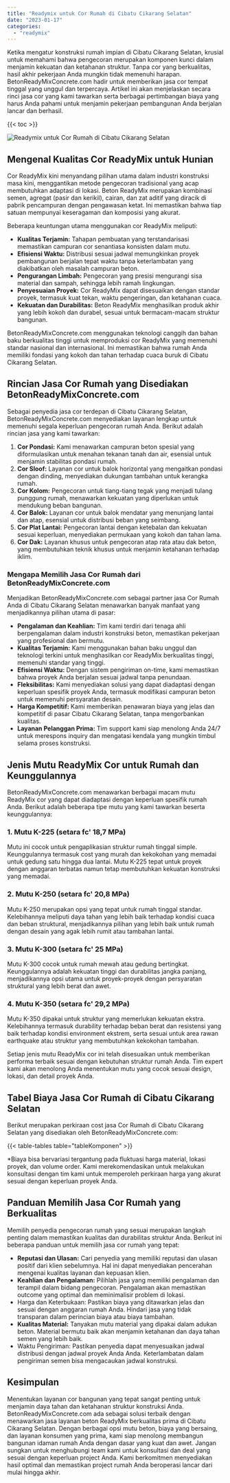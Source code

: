 ```yaml
---
title: "Readymix untuk Cor Rumah di Cibatu Cikarang Selatan"
date: "2023-01-17"
categories: 
  - "readymix"
---
```


Ketika mengatur konstruksi rumah impian di Cibatu Cikarang Selatan, krusial untuk memahami bahwa pengecoran merupakan komponen kunci dalam menjamin kekuatan dan ketahanan struktur. Tanpa cor yang berkualitas, hasil akhir pekerjaan Anda mungkin tidak memenuhi harapan. BetonReadyMixConcrete.com hadir untuk memberikan jasa cor tempat tinggal yang unggul dan terpercaya. Artikel ini akan menjelaskan secara rinci jasa cor yang kami tawarkan serta berbagai pertimbangan biaya yang harus Anda pahami untuk menjamin pekerjaan pembangunan Anda berjalan lancar dan berhasil.

{{< toc >}}

![Readymix untuk Cor Rumah di Cibatu Cikarang Selatan](https://betoncor8.github.io/cor/harga-beton-readymix-concrete%20(19).png)

## Mengenal Kualitas Cor ReadyMix untuk Hunian

Cor ReadyMix kini menyandang pilihan utama dalam industri konstruksi masa kini, menggantikan metode pengecoran tradisional yang acap membutuhkan adaptasi di lokasi. Beton ReadyMix merupakan kombinasi semen, agregat (pasir dan kerikil), cairan, dan zat aditif yang diracik di pabrik pencampuran dengan pengawasan ketat. Ini memastikan bahwa tiap satuan mempunyai keseragaman dan komposisi yang akurat.

Beberapa keuntungan utama menggunakan cor ReadyMix meliputi:

- **Kualitas Terjamin:** Tahapan pembuatan yang terstandarisasi memastikan campuran cor senantiasa konsisten dalam mutu.
- **Efisiensi Waktu:** Distribusi sesuai jadwal memungkinkan proyek pembangunan berjalan tepat waktu tanpa keterlambatan yang diakibatkan oleh masalah campuran beton.
- **Pengurangan Limbah:** Pengecoran yang presisi mengurangi sisa material dan sampah, sehingga lebih ramah lingkungan.
- **Penyesuaian Proyek:** Cor ReadyMix dapat disesuaikan dengan standar proyek, termasuk kuat tekan, waktu pengeringan, dan ketahanan cuaca.
- **Kekuatan dan Durabilitas:** Beton ReadyMix menghasilkan produk akhir yang lebih kokoh dan durabel, sesuai untuk bermacam-macam struktur bangunan.

BetonReadyMixConcrete.com menggunakan teknologi canggih dan bahan baku berkualitas tinggi untuk memproduksi cor ReadyMix yang memenuhi standar nasional dan internasional. Ini memastikan bahwa rumah Anda memiliki fondasi yang kokoh dan tahan terhadap cuaca buruk di Cibatu Cikarang Selatan.

## Rincian Jasa Cor Rumah yang Disediakan BetonReadyMixConcrete.com

Sebagai penyedia jasa cor terdepan di Cibatu Cikarang Selatan, BetonReadyMixConcrete.com menyediakan layanan lengkap untuk memenuhi segala keperluan pengecoran rumah Anda. Berikut adalah rincian jasa yang kami tawarkan:

1. **Cor Pondasi:** Kami menawarkan campuran beton spesial yang diformulasikan untuk menahan tekanan tanah dan air, esensial untuk menjamin stabilitas pondasi rumah.
2. **Cor Sloof:** Layanan cor untuk balok horizontal yang mengaitkan pondasi dengan dinding, menyediakan dukungan tambahan untuk kerangka rumah.
3. **Cor Kolom:** Pengecoran untuk tiang-tiang tegak yang menjadi tulang punggung rumah, menawarkan kekuatan yang diperlukan untuk mendukung beban bangunan.
4. **Cor Balok:** Layanan cor untuk balok mendatar yang menunjang lantai dan atap, esensial untuk distribusi beban yang seimbang.
5. **Cor Plat Lantai:** Pengecoran lantai dengan ketebalan dan kekuatan sesuai keperluan, menyediakan permukaan yang kokoh dan tahan lama.
6. **Cor Dak:** Layanan khusus untuk pengecoran atap rata atau dak beton, yang membutuhkan teknik khusus untuk menjamin ketahanan terhadap iklim.

### Mengapa Memilih Jasa Cor Rumah dari BetonReadyMixConcrete.com

Menjadikan BetonReadyMixConcrete.com sebagai partner jasa Cor Rumah Anda di Cibatu Cikarang Selatan menawarkan banyak manfaat yang menjadikannya pilihan utama di pasar:

- **Pengalaman dan Keahlian:** Tim kami terdiri dari tenaga ahli berpengalaman dalam industri konstruksi beton, memastikan pekerjaan yang profesional dan bermutu.
- **Kualitas Terjamin:** Kami menggunakan bahan baku unggul dan teknologi terkini untuk menghasilkan cor ReadyMix berkualitas tinggi, memenuhi standar yang tinggi.
- **Efisiensi Waktu:** Dengan sistem pengiriman on-time, kami memastikan bahwa proyek Anda berjalan sesuai jadwal tanpa penundaan.
- **Fleksibilitas:** Kami menyediakan solusi yang dapat diadaptasi dengan keperluan spesifik proyek Anda, termasuk modifikasi campuran beton untuk memenuhi persyaratan desain.
- **Harga Kompetitif:** Kami memberikan penawaran biaya yang jelas dan kompetitif di pasar Cibatu Cikarang Selatan, tanpa mengorbankan kualitas.
- **Layanan Pelanggan Prima:** Tim support kami siap menolong Anda 24/7 untuk merespons inquiry dan mengatasi kendala yang mungkin timbul selama proses konstruksi.

## Jenis Mutu ReadyMix Cor untuk Rumah dan Keunggulannya

BetonReadyMixConcrete.com menawarkan berbagai macam mutu ReadyMix cor yang dapat diadaptasi dengan keperluan spesifik rumah Anda. Berikut adalah beberapa tipe mutu yang kami tawarkan beserta keunggulannya:

### 1\. Mutu K-225 (setara fc' 18,7 MPa)

Mutu ini cocok untuk pengaplikasian struktur rumah tinggal simple. Keunggulannya termasuk cost yang murah dan kekokohan yang memadai untuk gedung satu hingga dua lantai. Mutu K-225 tepat untuk proyek dengan anggaran terbatas namun tetap membutuhkan kekuatan konstruksi yang memadai.

### 2\. Mutu K-250 (setara fc' 20,8 MPa)

Mutu K-250 merupakan opsi yang tepat untuk rumah tinggal standar. Kelebihannya meliputi daya tahan yang lebih baik terhadap kondisi cuaca dan beban struktural, menjadikannya pilihan yang lebih baik untuk rumah dengan desain yang agak lebih rumit atau tambahan lantai.

### 3\. Mutu K-300 (setara fc' 25 MPa)

Mutu K-300 cocok untuk rumah mewah atau gedung bertingkat. Keunggulannya adalah kekuatan tinggi dan durabilitas jangka panjang, menjadikannya opsi utama untuk proyek-proyek dengan persyaratan struktural yang lebih berat dan awet.

### 4\. Mutu K-350 (setara fc' 29,2 MPa)

Mutu K-350 dipakai untuk struktur yang memerlukan kekuatan ekstra. Kelebihannya termasuk durability terhadap beban berat dan resistensi yang baik terhadap kondisi environment ekstrem, serta sesuai untuk area rawan earthquake atau struktur yang membutuhkan kekokohan tambahan.

Setiap jenis mutu ReadyMix cor ini telah disesuaikan untuk memberikan performa terbaik sesuai dengan kebutuhan struktur rumah Anda. Tim expert kami akan menolong Anda menentukan mutu yang cocok sesuai design, lokasi, dan detail proyek Anda.

## Tabel Biaya Jasa Cor Rumah di Cibatu Cikarang Selatan

Berikut merupakan perkiraan cost jasa Cor Rumah di Cibatu Cikarang Selatan yang disediakan oleh BetonReadyMixConcrete.com:

{{< table-tables table="tableKomponen" >}}

\*Biaya bisa bervariasi tergantung pada fluktuasi harga material, lokasi proyek, dan volume order. Kami merekomendasikan untuk melakukan konsultasi dengan tim kami untuk memperoleh perkiraan harga yang akurat sesuai dengan keperluan proyek Anda.

## Panduan Memilih Jasa Cor Rumah yang Berkualitas

Memilih penyedia pengecoran rumah yang sesuai merupakan langkah penting dalam memastikan kualitas dan durabilitas struktur Anda. Berikut ini beberapa panduan untuk memilih jasa cor rumah yang tepat:

- **Reputasi dan Ulasan:** Cari penyedia yang memiliki reputasi dan ulasan positif dari klien sebelumnya. Hal ini dapat menyediakan pencerahan mengenai kualitas layanan dan kepuasan klien.
- **Keahlian dan Pengalaman:** Pilihlah jasa yang memiliki pengalaman dan terampil dalam bidang pengecoran. Pengalaman akan memastikan outcome yang optimal dan meminimalisir problem di lokasi.
- Harga dan Keterbukaan: Pastikan biaya yang ditawarkan jelas dan sesuai dengan anggaran rumah Anda. Hindari jasa yang tidak transparan dalam perincian biaya atau biaya tambahan.
- **Kualitas Material:** Tanyakan mutu material yang dipakai dalam adukan beton. Material bermutu baik akan menjamin ketahanan dan daya tahan semen yang lebih baik.
- Waktu Pengiriman: Pastikan penyedia dapat menyesuaikan jadwal distribusi dengan jadwal proyek Anda Anda. Keterlambatan dalam pengiriman semen bisa mengacaukan jadwal konstruksi.

## Kesimpulan

Menentukan layanan cor bangunan yang tepat sangat penting untuk menjamin daya tahan dan ketahanan struktur konstruksi Anda. BetonReadyMixConcrete.com ada sebagai solusi terbaik dengan menawarkan jasa layanan beton ReadyMix berkualitas prima di Cibatu Cikarang Selatan. Dengan berbagai opsi mutu beton, biaya yang bersaing, dan layanan konsumen yang prima, kami siap menolong membangun bangunan idaman rumah Anda dengan dasar yang kuat dan awet. Jangan sungkan untuk menghubungi team kami untuk konsultasi dan deal yang sesuai dengan keperluan project Anda. Kami berkomitmen menyediakan hasil optimal dan memastikan project rumah Anda beroperasi lancar dari mulai hingga akhir.
